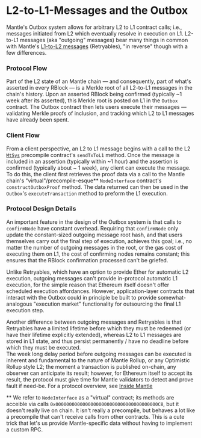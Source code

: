 # L2-to-L1-Messages and the Outbox

Mantle's Outbox system allows for arbitrary L2 to L1 contract calls; i.e., messages initiated from L2 which eventually resolve in execution on L1. L2-to-L1 messages (aka "outgoing" messages) bear many things in common with Mantle's [L1-to-L2 messages](./l1-to-l2-messaging.md) (Retryables), "in reverse" though with a few differences.

### Protocol Flow

Part of the L2 state of an Mantle chain — and consequently, part of what's asserted in every RBlock — is a Merkle root of all L2-to-L1 messages in the chain's history. Upon an asserted RBlock being confirmed (typically ~1 week after its asserted), this Merkle root is posted on L1 in the `Outbox` contract. The Outbox contract then lets users execute their messages — validating Merkle proofs of inclusion, and tracking which L2 to L1 messages have already been spent.

### Client Flow

From a client perspective, an L2 to L1 message begins with a call to the L2 [`MtSys`](./precompiles.md#MtSys) precompile contract's `sendTxToL1` method. Once the message is included in an assertion (typically within ~1 hour) and the assertion is confirmed (typically about ~ 1 week), any client can execute the message. To do this, the client first retrieves the proof data via a call to the Mantle chain's "virtual"/precompile-esque\** `NodeInterface` contract's `constructOutboxProof` method. The data returned can then be used in the `Outbox`'s `executeTransaction` method to preform the L1 execution. 

### Protocol Design Details

An important feature in the design of the Outbox system is that calls to `confirmNode` have constant overhead. Requiring that `confirmNode` only update the constant-sized outgoing message root hash, and that users themselves carry out the final step of execution, achieves this goal; i.e., no matter the number of outgoing messages in the root, or the gas cost of executing them on L1, the cost of confirming nodes remains constant; this ensures that the RBlock confirmation processed can't be griefed.

Unlike Retryables, which have an option to provide Ether for automatic L2 execution, outgoing messages can't provide in-protocol automatic L1 execution, for the simple reason that Ethereum itself doesn't offer scheduled execution affordances. However, application-layer contracts that interact with the Outbox could in principle be built to provide somewhat-analogous "execution market" functionality for outsourcing the final L1 execution step.

Another difference between outgoing messages and Retryables is that Retryables have a limited lifetime before which they must be redeemed (or have their lifetime explicitly extended), whereas L2 to L1 messages are stored in L1 state, and thus persist permanently / have no deadline before which they must be executed.  
The week long delay period before outgoing messages can be executed is inherent and fundamental to the nature of Mantle Rollup, or any Optimistic Rollup style L2; the moment a transaction is published on-chain, any observer can anticipate its result; however, for Ethereum itself to accept its result, the protocol must give time for Mantle validators to detect and prove fault if need-be. For a protocol overview, see [Inside Mantle](../inside-mantle-nitro/inside-mantle-nitro.md)

\** We refer to `NodeInterface` as a "virtual" contract; its methods are acceible via calls `0x00000000000000000000000000000000000000C8`, but it doesn't really live on chain. It isn't really a precompile, but behaves a lot like a precompile that can't receive calls from other contracts. This is a cute trick that let's us provide Mantle-specific data without having to implement a custom RPC.


